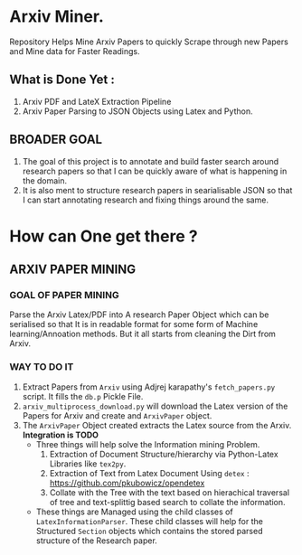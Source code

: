 # Arxiv Miner. 

Repository Helps Mine Arxiv Papers to quickly Scrape through new Papers and Mine data for Faster Readings. 

## What is Done Yet : 

1. Arxiv PDF and LateX Extraction Pipeline
2. Arxiv Paper Parsing to JSON Objects using Latex and Python. 


## BROADER GOAL
1. The goal of this project is to annotate and build faster search around research papers so that I can be quickly aware of what is happening in the domain. 
2. It is also ment to structure research papers in searialisable JSON so that I can start annotating research and fixing things around the same. 

# How can One get there ?

## ARXIV PAPER MINING

### GOAL OF PAPER MINING 
Parse the Arxiv Latex/PDF into A research Paper Object which can be serialised so that It is in readable format for some form of Machine learning/Annoation methods. But it all starts from cleaning the Dirt from Arxiv. 

### WAY TO DO IT 
1. Extract Papers from `Arxiv` using Adjrej karapathy's `fetch_papers.py` script. It fills the `db.p` Pickle File.
2. `arxiv_multiprocess_download.py` will download the Latex version of the Papers for Arxiv and create and `ArxivPaper` object.  
3. The `ArxivPaper` Object created extracts the Latex source from the Arxiv. **Integration is TODO**
    - Three things will help solve the Information mining Problem. 
        1. Extraction of Document Structure/hierarchy via Python-Latex Libraries like `tex2py`. 
        2. Extraction of Text from Latex Document Using `detex` : https://github.com/pkubowicz/opendetex
        3. Collate with the Tree with the text based on hierachical traversal of tree and text-splittig based search to collate the information. 
    - These things are Managed using the child classes of `LatexInformationParser`. These child classes will help for the Structured `Section` objects which contains the stored parsed structure of the Research paper. 

